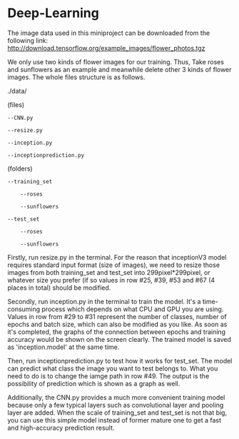 # Deep-Learning
The image data used in this miniproject can be downloaded from the following link: http://download.tensorflow.org/example_images/flower_photos.tgz

We only use two kinds of flower images for our training. Thus, Take roses and sunflowers as an example and meanwhile delete other 3 kinds of flower images. The whole files structure is as follows.

./data/

(files)

	--CNN.py

	--resize.py

	--inception.py

	--inceptionprediction.py

(folders)

	--training_set
	
		--roses
	
		--sunflowers

	--test_set
	
		--roses
	
		--sunflowers

Firstly, run resize.py in the terminal. For the reason that inceptionV3 model requires standard input format (size of images), we need to resize those images from both training_set and test_set into 299pixel*299pixel, or whatever size you prefer (if so values in row #25, #39, #53 and #67 (4 places in total) should be modified.

Secondly, run inception.py in the terminal to train the model. It's a time-consuming process which depends on what CPU and GPU you are using. Values in row from #29 to #31 represent the number of classes, number of epochs and batch size, which can also be modified as you like. As soon as it's completed, the graphs of the connection between epochs and training accuracy would be shown on the screen clearly. The trained model is saved as 'inception.model' at the same time.

Then, run inceptionprediction.py to test how it works for test_set. The model can predict what class the image you want to test belongs to. What you need to do is to change the iamge path in row #49. The output is the possibility of prediction which is shown as a graph as well.

Additionally, the CNN.py provides a much more convenient training model because only a few typical layers such as convolutional layer and pooling layer are added. When the scale of training_set and test_set is not that big, you can use this simple model instead of former mature one to get a fast and high-accuracy prediction result. 
